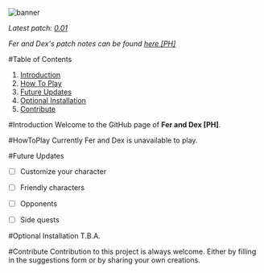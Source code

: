 ![banner](http://i.imgur.com/GthzNtS.png "Banner PH")

*Latest patch: [0.01](https://github.com/LazarusArms/PROJECT4)*

*Fer and Dex's patch notes can be found [here [PH]](https://github.com/LazarusArms/PROJECT4)*

#Table of Contents
1. [Introduction](https://github.com/LazarusArms/PROJECT4)
2. [How To Play](https://github.com/LazarusArms/PROJECT4#HowToPlay)
3. [Future Updates](https://github.com/LazarusArms/PROJECT4)
4. [Optional Installation](https://github.com/LazarusArms/PROJECT4)
5. [Contribute](https://github.com/LazarusArms/PROJECT4)


#Introduction
Welcome to the GitHub page of **Fer and Dex [PH]**.

#HowToPlay
Currently Fer and Dex is unavailable to play.

#Future Updates
- [ ] Customize your character
- [ ] Friendly characters
- [ ] Opponents
- [ ] Side quests


#Optional Installation
T.B.A.

#Contribute
Contribution to this project is always welcome. Either by filling in the suggestions form or by sharing your own creations.

